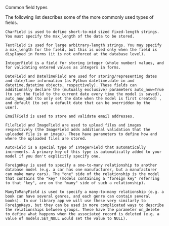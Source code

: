 Common field types

The following list describes some of the more commonly used types of fields.

    CharField is used to define short-to-mid sized fixed-length strings. You must specify the max_length of the data to be stored.
    
    TextField is used for large arbitrary-length strings. You may specify a max_length for the field, but this is used only when the field is displayed in forms (it is not enforced at the database level).
    
    IntegerField is a field for storing integer (whole number) values, and for validating entered values as integers in forms.
    
    DateField and DateTimeField are used for storing/representing dates and date/time information (as Python datetime.date in and datetime.datetime objects, respectively). These fields can additionally declare the (mutually exclusive) parameters auto_now=True (to set the field to the current date every time the model is saved), auto_now_add (to only set the date when the model is first created) , and default (to set a default date that can be overridden by the user).
    
    EmailField is used to store and validate email addresses.
    
    FileField and ImageField are used to upload files and images respectively (the ImageField adds additional validation that the uploaded file is an image). These have parameters to define how and where the uploaded files are stored.
    
    AutoField is a special type of IntegerField that automatically increments. A primary key of this type is automatically added to your model if you don't explicitly specify one.
    
    ForeignKey is used to specify a one-to-many relationship to another database model (e.g. a car has one manufacturer, but a manufacturer can make many cars). The "one" side of the relationship is the model that contains the "key" (models containing a "foreign key" referring to that "key", are on the "many" side of such a relationship).
    
    ManyToManyField is used to specify a many-to-many relationship (e.g. a book can have several genres, and each genre can contain several books). In our library app we will use these very similarly to ForeignKeys, but they can be used in more complicated ways to describe the relationships between groups. These have the parameter on_delete to define what happens when the associated record is deleted (e.g. a value of models.SET_NULL would set the value to NULL).
